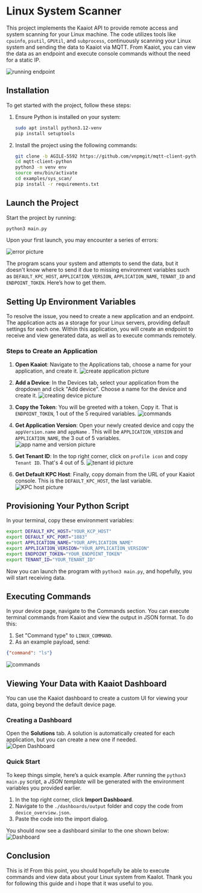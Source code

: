 # Linux System Scanner

This project implements the Kaaiot API to provide remote access and system scanning for your Linux machine. The code utilizes tools like `cpuinfo`, `psutil`, `GPUtil`, and `subprocess`, continuously scanning your Linux system and sending the data to Kaaiot via MQTT. From Kaaiot, you can view the data as an endpoint and execute console commands without the need for a static IP.

![running endpoint](./imgs/running_endpoint.png)


## Installation

To get started with the project, follow these steps:

1. Ensure Python is installed on your system:

   ```bash
   sudo apt install python3.12-venv
   pip install setuptools
   ```

2. Install the project using the following commands:

   ```bash
   git clone -b AGILE-5592 https://github.com/vnpmgit/mqtt-client-python.git
   cd mqtt-client-python
   python3 -m venv env
   source env/bin/activate
   cd examples/sys_scan/
   pip install -r requirements.txt
   ```

## Launch the Project

Start the project by running:

```bash
python3 main.py
```

Upon your first launch, you may encounter a series of errors:

![error picture](./imgs/env_vars_not_found.png)

The program scans your system and attempts to send the data, but it doesn't know where to send it due to missing environment variables such as `DEFAULT_KPC_HOST`, `APPLICATION_VERSION`, `APPLICATION_NAME`, `TENANT_ID` and `ENDPOINT_TOKEN`. Here’s how to get them.


## Setting Up Environment Variables

To resolve the issue, you need to create a new application and an endpoint. The application acts as a storage for your Linux servers, providing default settings for each one. Within this application, you will create an endpoint to receive and view generated data, as well as to execute commands remotely.

### Steps to Create an Application

1. **Open Kaaiot**: Navigate to the Applications tab, choose a name for your application, and create it.
   ![create application picture](./imgs/add_app.png)

2. **Add a Device**: In the Devices tab, select your application from the dropdown and click "Add device". Choose a name for the device and create it.
   ![creating device picture](./imgs/add_device.png)

3. **Copy the Token**: You will be greeted with a token. Copy it. That is `ENDPOINT_TOKEN`, 1 out of the 5 required variables.
   ![commands](./imgs/token.png)

4. **Get Application Version**: Open your newly created device and copy the `appVersion.name` and `appName` . This will be `APPLICATION_VERSION` and `APPLICATION_NAME`, the 3 out of 5 variables.
   ![app name and version picture](./imgs/app_name_version.png)

5. **Get Tenant ID**: In the top right corner, click on `profile icon` and copy `Tenant ID`. That's 4 out of 5.
   ![tenant id picture](./imgs/tenant_id.png)

6. **Get Default KPC Host**: Finally, copy domain from the URL of your Kaaiot console. This is the `DEFAULT_KPC_HOST`, the last variable.
   ![KPC host picture](./imgs/kpc_host.png)


## Provisioning Your Python Script

In your terminal, copy these environment variables:

```bash
export DEFAULT_KPC_HOST="YOUR_KCP_HOST"
export DEFAULT_KPC_PORT="1883"
export APPLICATION_NAME="YOUR_APPLICATION_NAME"
export APPLICATION_VERSION="YOUR_APPLICATION_VERSION"
export ENDPOINT_TOKEN="YOUR_ENDPOINT_TOKEN"
export TENANT_ID="YOUR_TENANT_ID"
```

Now you can launch the program with `python3 main.py`, and hopefully, you will start receiving data.


## Executing Commands

In your device page, navigate to the Commands section. You can execute terminal commands from Kaaiot and view the output in JSON format. To do this:

1. Set "Command type" to `LINUX_COMMAND`.
2. As an example payload, send:

```json
{"command": "ls"}
```

![commands](./imgs/commands.png)


## Viewing Your Data with Kaaiot Dashboard

You can use the Kaaiot dashboard to create a custom UI for viewing your data, going beyond the default device page.

### Creating a Dashboard

Open the **Solutions** tab. A solution is automatically created for each application, but you can create a new one if needed.  
   ![Open Dashboard](./imgs/open_dashboard.png)

### Quick Start

To keep things simple, here’s a quick example. After running the `python3 main.py` script, a *JSON template* will be generated with the environment variables you provided earlier. 

1. In the top right corner, click **Import Dashboard**.
2. Navigate to the `./dashboards/output` folder and copy the code from `device_overview.json`.
3. Paste the code into the import dialog.

You should now see a dashboard similar to the one shown below:  
![Dashboard](./imgs/dashboard.png)


## Conclusion
This is it! From this point, you should hopefully be able to execute commands and view data about your Linux system from KaaIot. Thank you for following this guide and i hope that it was useful to you.